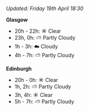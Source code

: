 *Updated: Friday 19th April 18:30*

**Glasgow**

* 20h - 22h: :sunny: Clear
* 23h, 0h: :partly_sunny: Partly Cloudy
* 1h - 3h: :cloud: Cloudy
* 4h - 7h: :partly_sunny: Partly Cloudy

**Edinburgh**

* 20h - 0h: :sunny: Clear
* 1h, 2h: :partly_sunny: Partly Cloudy
* 3h, 4h: :sunny: Clear
* 5h - 7h: :partly_sunny: Partly Cloudy
